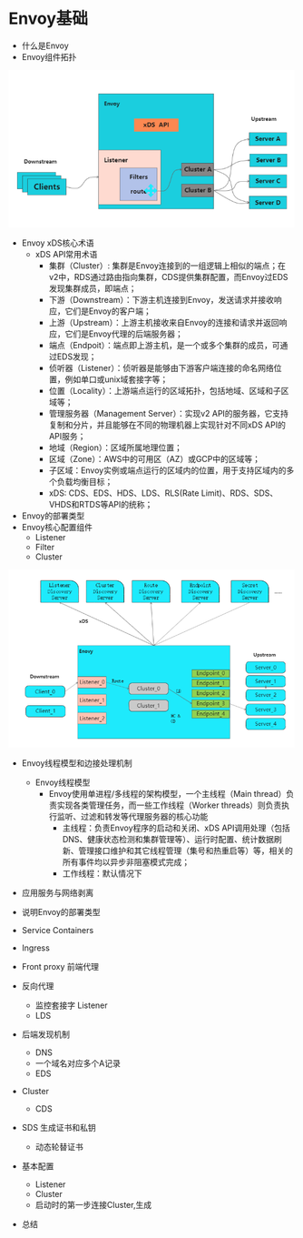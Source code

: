 # Envoy基础

- 什么是Envoy
- Envoy组件拓扑

![image-20200607173146260](_media/image-20200607173146260.png)

- Envoy xDS核心术语
  - xDS API常用术语
    - 集群（Cluster）: 集群是Envoy连接到的一组逻辑上相似的端点；在v2中，RDS通过路由指向集群，CDS提供集群配置，而Envoy过EDS发现集群成员，即端点；
    - 下游（Downstream）：下游主机连接到Envoy，发送请求并接收响应，它们是Envoy的客户端；
    - 上游（Upstream）：上游主机接收来自Envoy的连接和请求并返回响应，它们是Envoy代理的后端服务器；
    - 端点（Endpoit）：端点即上游主机，是一个或多个集群的成员，可通过EDS发现；
    - 侦听器（Listener）：侦听器是能够由下游客户端连接的命名网络位置，例如单口或unix域套接字等；
    - 位置（Locality）：上游端点运行的区域拓扑，包括地域、区域和子区域等；
    - 管理服务器（Management Server）：实现v2 API的服务器，它支持复制和分片，并且能够在不同的物理机器上实现针对不同xDS API的API服务；
    - 地域（Region）：区域所属地理位置；
    - 区域（Zone）：AWS中的可用区（AZ）或GCP中的区域等；
    - 子区域：Envoy实例或端点运行的区域内的位置，用于支持区域内的多个负载均衡目标；
    - xDS: CDS、EDS、HDS、LDS、RLS(Rate Limit)、RDS、SDS、VHDS和RTDS等API的统称；
- Envoy的部署类型
- Envoy核心配置组件
  - Listener
  - Filter
  - Cluster

![image-20200607173125089](_media/image-20200607173125089.png)

- Envoy线程模型和边接处理机制
  - Envoy线程模型
    - Envoy使用单进程/多线程的架构模型，一个主线程（Main thread）负责实现各类管理任务，而一些工作线程（Worker threads）则负责执行监听、过滤和转发等代理服务器的核心功能
      - 主线程：负责Envoy程序的启动和关闭、xDS API调用处理（包括DNS、健康状态检测和集群管理等）、运行时配置、统计数据刷新、管理接口维护和其它线程管理（集号和热重启等）等，相关的所有事件均以异步非阻塞模式完成；
      - 工作线程：默认情况下

- 应用服务与网络剥离
- 说明Envoy的部署类型
- Service Containers
- Ingress
- Front proxy 前端代理

- 反向代理
  - 监控套接字 Listener
  - LDS
- 后端发现机制
  - DNS
  - 一个域名对应多个A记录
  - EDS
- Cluster
  - CDS
- SDS 生成证书和私钥
  - 动态轮替证书
- 基本配置
  - Listener
  - Cluster
  - 启动时的第一步连接Cluster,生成
- 总结